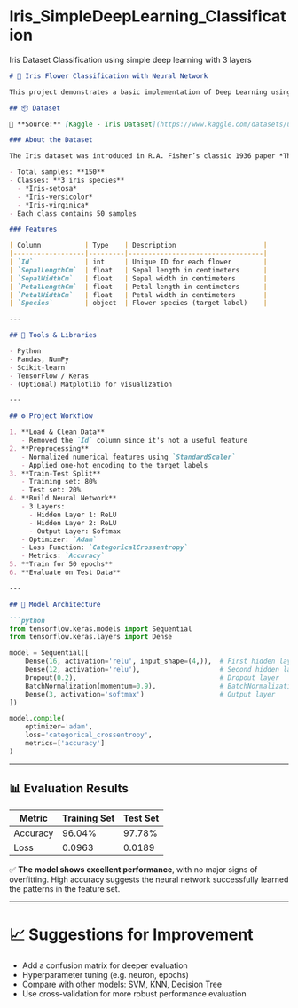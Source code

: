 # Iris_SimpleDeepLearning_Classification
Iris Dataset Classification using simple deep learning with 3 layers


```markdown
# 🌸 Iris Flower Classification with Neural Network

This project demonstrates a basic implementation of Deep Learning using the **Iris dataset** from Kaggle to classify iris flower species based on their physical features.

## 📦 Dataset

📌 **Source:** [Kaggle - Iris Dataset](https://www.kaggle.com/datasets/uciml/iris)

### About the Dataset

The Iris dataset was introduced in R.A. Fisher’s classic 1936 paper *The Use of Multiple Measurements in Taxonomic Problems*. It’s also a well-known dataset available in the UCI Machine Learning Repository.

- Total samples: **150**
- Classes: **3 iris species**
  - *Iris-setosa*
  - *Iris-versicolor*
  - *Iris-virginica*
- Each class contains 50 samples

### Features

| Column           | Type    | Description                      |
|------------------|---------|----------------------------------|
| `Id`             | int     | Unique ID for each flower        |
| `SepalLengthCm`  | float   | Sepal length in centimeters      |
| `SepalWidthCm`   | float   | Sepal width in centimeters       |
| `PetalLengthCm`  | float   | Petal length in centimeters      |
| `PetalWidthCm`   | float   | Petal width in centimeters       |
| `Species`        | object  | Flower species (target label)    |

---

## 🧰 Tools & Libraries

- Python
- Pandas, NumPy
- Scikit-learn
- TensorFlow / Keras
- (Optional) Matplotlib for visualization

---

## ⚙️ Project Workflow

1. **Load & Clean Data**
   - Removed the `Id` column since it's not a useful feature
2. **Preprocessing**
   - Normalized numerical features using `StandardScaler`
   - Applied one-hot encoding to the target labels
3. **Train-Test Split**
   - Training set: 80%
   - Test set: 20%
4. **Build Neural Network**
   - 3 Layers:
     - Hidden Layer 1: ReLU
     - Hidden Layer 2: ReLU
     - Output Layer: Softmax
   - Optimizer: `Adam`
   - Loss Function: `CategoricalCrossentropy`
   - Metrics: `Accuracy`
5. **Train for 50 epochs**
6. **Evaluate on Test Data**

---

## 🧠 Model Architecture

```python
from tensorflow.keras.models import Sequential
from tensorflow.keras.layers import Dense

model = Sequential([
    Dense(16, activation='relu', input_shape=(4,)),  # First hidden layer
    Dense(12, activation='relu'),                    # Second hidden layer
    Dropout(0.2),                                    # Dropout layer
    BatchNormalization(momentum=0.9),                # BatchNormalization Layer
    Dense(3, activation='softmax')                   # Output layer
])

model.compile(
    optimizer='adam',
    loss='categorical_crossentropy',
    metrics=['accuracy']
)
```

---

## 📊 Evaluation Results

| Metric        | Training Set | Test Set     |
|---------------|--------------|--------------|
| Accuracy      | 96.04%       | 97.78%       |
| Loss          | 0.0963       | 0.0189       |

✅ **The model shows excellent performance**, with no major signs of overfitting. High accuracy suggests the neural network successfully learned the patterns in the feature set.

---

# 📈 Suggestions for Improvement

- Add a confusion matrix for deeper evaluation
- Hyperparameter tuning (e.g. neuron, epochs)
- Compare with other models: SVM, KNN, Decision Tree
- Use cross-validation for more robust performance evaluation
